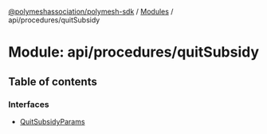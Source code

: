 [@polymeshassociation/polymesh-sdk](../README.md) / [Modules](../modules.md) / api/procedures/quitSubsidy

# Module: api/procedures/quitSubsidy

## Table of contents

### Interfaces

- [QuitSubsidyParams](../interfaces/api_procedures_quitSubsidy.QuitSubsidyParams.md)
